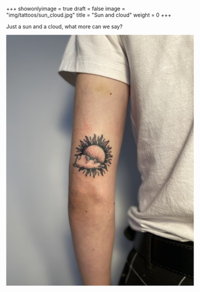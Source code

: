 +++
showonlyimage = true
draft = false
image = "img/tattoos/sun_cloud.jpg"
title = "Sun and cloud"
weight = 0
+++

Just a sun and a cloud, what more can we say?

![image](/img/tattoos/sun_cloud.jpg)
